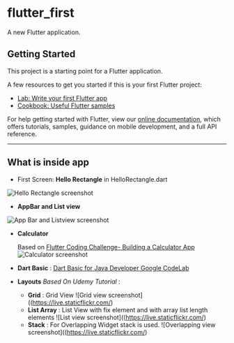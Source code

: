 # flutter_first

A new Flutter application.

## Getting Started

This project is a starting point for a Flutter application.

A few resources to get you started if this is your first Flutter project:

- [Lab: Write your first Flutter app](https://flutter.dev/docs/get-started/codelab)
- [Cookbook: Useful Flutter samples](https://flutter.dev/docs/cookbook)

For help getting started with Flutter, view our
[online documentation](https://flutter.dev/docs), which offers tutorials,
samples, guidance on mobile development, and a full API reference.

--------

## What is inside app

- First Screen: **Hello Rectangle** in HelloRectangle.dart

![Hello Rectangle screenshot](https://live.staticflickr.com/65535/48738403286_a2070d7fa6_b.jpg)

- **AppBar and List view**

![App Bar and Listview screenshot](https://live.staticflickr.com/65535/48738080003_f223252c0c_b.jpg)

- **Calculator**

  Based on [Flutter Coding Challenge- Building a Calculator App](https://youtu.be/eVG5DkPF5x8)
![Calculator screenshot](https://live.staticflickr.com/65535/48738403386_4ce7c8f101_b.jpg)

- **Dart Basic** :
[Dart Basic for Java Developer Google CodeLab](https://codelabs.developers.google.com/codelabs/from-java-to-dart/index.html)

- **Layouts**
 *Based On Udemy Tutorial* :

   * **Grid** : Grid View  ![Grid view screenshot]((https://live.staticflickr.com/)
   * **List Array** : List View with fix element and with array list length elements  ![List view screenshot]((https://live.staticflickr.com/)
   * **Stack** : For Overlapping Widget stack is used. ![Overlapping view screenshot]((https://live.staticflickr.com/)

